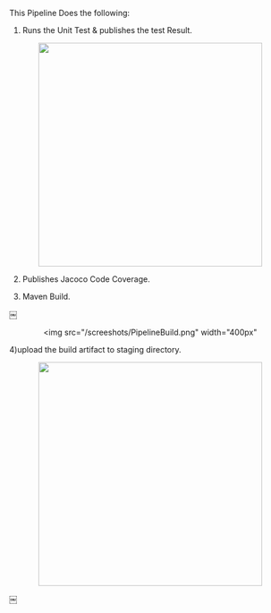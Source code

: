 This Pipeline Does the following:

1) Runs the Unit Test & publishes the test Result.

<div align="center">
    <img src="/screeshots/JunitTestResult.png" width="400px"</img>
</div>


2) Publishes Jacoco Code Coverage.


3) Maven Build.

￼<div align="center">
    <img src="/screeshots/PipelineBuild.png" width="400px"</img>
</div>


4)upload the build artifact to staging directory.

<div align="center">
    <img src="/screeshots/JavaArtifact.png" width="400px"</img>
</div>

￼
